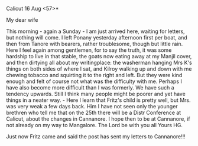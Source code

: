  Calicut 16 Aug <57>*

My dear wife

This morning - again a Sunday - I am just arrived here, waiting for letters, but nothing will come. I left Ponany yesterday afternoon first per boat, and then from Tanore with bearers, rather troublesome, though but little rain. Here I feel again among gentlemen, for to say the truth, it was some hardship to live in that stable, the goats now eating away at my Manjil cover, and then dirtying all about my writingplace: the washerman hanging Mrs K's things on both sides of where I sat, and Kilroy walking up and down with me chewing tobacco and squirting it to the right and left. But they were kind enough and felt of course not what was the difficulty with me. Perhaps I have also become more difficult than I was formerly. We have such a tendency upwards. Still I think many people might be poorer and yet have things in a neater way. - Here I learn that Fritz's child is pretty well, but Mrs. was very weak a few days back. Him I have not seen only the younger brethren who tell me that on the 25th there will be a Distr Conference at Calicut, about the changes in Cannanore. I hope then to be at Cannanore, if not already on my way to Mangalore. The Lord be with you all  Yours HG.

Just now Fritz came and said the post has sent my letters to Cannanore!!! 
